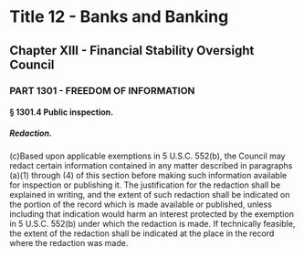 
# Title 12 - Banks and Banking
## Chapter XIII - Financial Stability Oversight Council
### PART 1301 - FREEDOM OF INFORMATION
#### § 1301.4 Public inspection.
##### Redaction.

(c)Based upon applicable exemptions in 5 U.S.C. 552(b), the Council may redact certain information contained in any matter described in paragraphs (a)(1) through (4) of this section before making such information available for inspection or publishing it. The justification for the redaction shall be explained in writing, and the extent of such redaction shall be indicated on the portion of the record which is made available or published, unless including that indication would harm an interest protected by the exemption in 5 U.S.C. 552(b) under which the redaction is made. If technically feasible, the extent of the redaction shall be indicated at the place in the record where the redaction was made.
